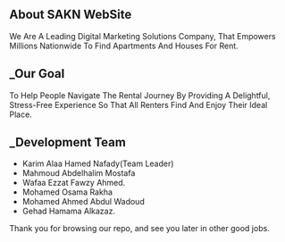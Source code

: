 
## About SAKN WebSite
We Are A Leading Digital Marketing Solutions Company, That Empowers Millions Nationwide To Find Apartments And Houses For Rent.

## _Our Goal

To Help People Navigate The Rental Journey By Providing A Delightful, Stress-Free Experience
 So That All Renters Find And Enjoy Their Ideal Place.

## _Development Team

- Karim Alaa Hamed Nafady(Team Leader)
- Mahmoud Abdelhalim Mostafa
- Wafaa Ezzat Fawzy Ahmed.
- Mohamed Osama Rakha
- Mohamed Ahmed Abdul Wadoud
- Gehad Hamama Alkazaz.

Thank you for browsing our repo, and see you later in other good jobs.
